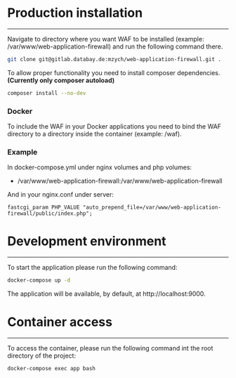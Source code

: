 # Production installation
___
Navigate to directory where you want WAF to be installed (example: /var/www/web-application-firewall) and run the following command there.
```bash
git clone git@gitlab.databay.de:mzych/web-application-firewall.git .
```

To allow proper functionality you need to install composer dependencies. <b>(Currently only composer autoload)</b>
```bash
composer install --no-dev
```
### Docker
To include the WAF in your Docker applications you need to bind the WAF directory to a directory inside the container (example: /waf).

### Example
In docker-compose.yml under nginx volumes and php volumes:
- /var/www/web-application-firewall:/var/www/web-application-firewall

And in your nginx.conf under server:
```
fastcgi_param PHP_VALUE "auto_prepend_file=/var/www/web-application-firewall/public/index.php";
```

# Development environment
___
To start the application please run the following command:
```bash
docker-compose up -d
```
The application will be available, by default, at http://localhost:9000.

# Container access
___
To access the container, please run the following command int the root directory of the project:
```bash
docker-compose exec app bash
```